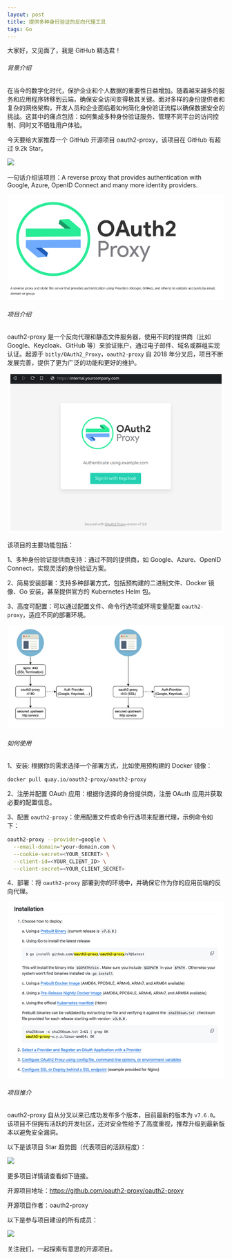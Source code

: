 ```yaml
---
layout: post
title: 提供多种身份验证的反向代理工具
tags: Go
---
```


大家好，又见面了，我是 GitHub 精选君！

###### 背景介绍

在当今的数字化时代，保护企业和个人数据的重要性日益增加。随着越来越多的服务和应用程序转移到云端，确保安全访问变得极其关键。面对多样的身份提供者和复杂的网络架构，开发人员和企业面临着如何简化身份验证流程以确保数据安全的挑战。这其中的痛点包括：如何集成多种身份验证服务、管理不同平台的访问控制、同时又不牺牲用户体验。

今天要给大家推荐一个 GitHub 开源项目 oauth2-proxy，该项目在 GitHub 有超过 9.2k Star。

![](https://stats.deeptrain.net/repo/oauth2-proxy/oauth2-proxy/?theme=light)

一句话介绍该项目：A reverse proxy that provides authentication with Google, Azure, OpenID Connect and many more identity providers.

![](https://raw.githubusercontent.com/ZhuPeng/pic/master/images/compress_image-20240829223842540.png)


###### 项目介绍

oauth2-proxy 是一个反向代理和静态文件服务器，使用不同的提供商（比如 Google、Keycloak、GitHub 等）来验证账户，通过电子邮件、域名或群组实现认证。起源于 `bitly/OAuth2_Proxy`，`oauth2-proxy` 自 2018 年分叉后，项目不断发展完善，提供了更为广泛的功能和更好的维护。

![](https://raw.githubusercontent.com/ZhuPeng/pic/master/images/compress_image-20240829223819886.png)

该项目的主要功能包括：

1、多种身份验证提供商支持：通过不同的提供商，如 Google、Azure、OpenID Connect，实现灵活的身份验证方案。

2、简易安装部署：支持多种部署方式，包括预构建的二进制文件、Docker 镜像、Go 安装，甚至提供官方的 Kubernetes Helm 包。

3、高度可配置：可以通过配置文件、命令行选项或环境变量配置 `oauth2-proxy`，适应不同的部署环境。

![](https://raw.githubusercontent.com/ZhuPeng/pic/master/images/compress_image-20240829224103659.png)

###### 如何使用

1、安装: 根据你的需求选择一个部署方式，比如使用预构建的 Docker 镜像：

```bash
docker pull quay.io/oauth2-proxy/oauth2-proxy
```

2、注册并配置 OAuth 应用：根据你选择的身份提供商，注册 OAuth 应用并获取必要的配置信息。

3、配置 `oauth2-proxy`：使用配置文件或命令行选项来配置代理，示例命令如下：

```bash
oauth2-proxy --provider=google \
  --email-domain=*your-domain.com \
  --cookie-secret=<YOUR_SECRET> \
  --client-id=<YOUR_CLIENT_ID> \
  --client-secret=<YOUR_CLIENT_SECRET>
```

4、部署：将 `oauth2-proxy` 部署到你的环境中，并确保它作为你的应用前端的反向代理。

![](https://raw.githubusercontent.com/ZhuPeng/pic/master/images/compress_image-20240815212632343.png)

###### 项目推介

oauth2-proxy 自从分叉以来已成功发布多个版本，目前最新的版本为 `v7.6.0`。该项目不但拥有活跃的开发社区，还对安全性给予了高度重视，推荐升级到最新版本以避免安全漏洞。

以下是该项目 Star 趋势图（代表项目的活跃程度）：

![](https://api.star-history.com/svg?repos=oauth2-proxy/oauth2-proxy&type=Timeline)

更多项目详情请查看如下链接。

开源项目地址：https://github.com/oauth2-proxy/oauth2-proxy 

开源项目作者：oauth2-proxy

以下是参与项目建设的所有成员：

![](https://contrib.rocks/image?repo=oauth2-proxy/oauth2-proxy)

关注我们，一起探索有意思的开源项目。

